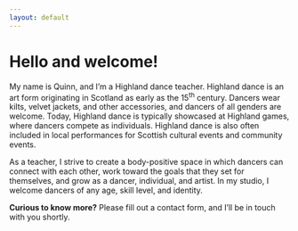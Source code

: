 ```yaml
---
layout: default
---
```



# Hello and welcome!

My name is Quinn, and I’m a Highland dance teacher. Highland dance is an art form originating in Scotland as early as the 15<sup>th</sup> century. Dancers wear kilts, velvet jackets, and other accessories, and dancers of all genders are welcome. Today, Highland dance is typically showcased at Highland games, where dancers compete as individuals. Highland dance is also often included in local performances for Scottish cultural events and community events.

As a teacher, I strive to create a body-positive space in which dancers can connect with each other, work toward the goals that they set for themselves, and grow as a dancer, individual, and artist. In my studio, I welcome dancers of any age, skill level, and identity.

**Curious to know more?** Please fill out a contact form, and I’ll be in touch with you shortly.


